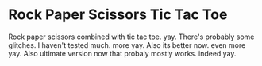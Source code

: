 # Rock Paper Scissors Tic Tac Toe
Rock paper scissors combined with tic tac toe.
yay.
There's probably some glitches. I haven't tested much.
more yay.
Also its better now.
even more yay.
Also ultimate version now that probaly mostly works.
indeed yay.